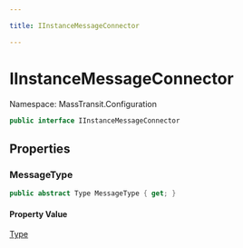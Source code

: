 ```yaml
---

title: IInstanceMessageConnector

---
```


# IInstanceMessageConnector

Namespace: MassTransit.Configuration

```csharp
public interface IInstanceMessageConnector
```

## Properties

### **MessageType**

```csharp
public abstract Type MessageType { get; }
```

#### Property Value

[Type](https://learn.microsoft.com/en-us/dotnet/api/system.type)<br/>
